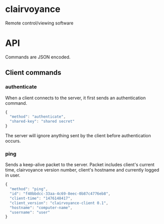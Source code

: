 # clairvoyance
Remote control/viewing software

# API
Commands are JSON encoded.

## Client commands

### authenticate
When a client connects to the server, it first sends an authentication command.


```javascript
{ 
  "method": "authenticate", 
  "shared-key": "shared secret" 
}
```

The server will ignore anything sent by the client before authentication occurs.

### ping
Sends a keep-alive packet to the server. 
Packet includes client's current time, clairvoyance version number, 
client's hostname and currently logged in user.

```javascript
{ 
  "method": "ping", 
  "id": "f40bbdcc-33aa-4c69-8eec-0b87c4776eb8",
  "client-time": "1476148417", 
  "client_version": "clairvoyance-client 0.1",
  "hostname": "computer-name", 
  "username": "user"
}
```
